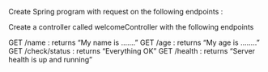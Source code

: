 Create Spring program with request on the following endpoints :

Create a controller called welcomeController with the following endpoints

GET /name : returns “My name is .......”
GET /age : returns “My age is ........” 
GET /check/status : returns “Everything OK”
GET /health : returns “Server health is up and running”
